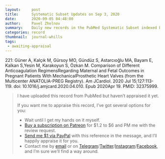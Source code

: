 ```yaml
---
layout:     post
title:      Systematic Subset Updates on Sep 3, 2020
date:       2020-09-05 04:48:00
author:     Pavel Zhelnov
summary:    Daily new records in the PubMed Systematic Subset indexed by Sep 3, 2020.
categories: record
thumbnail:  journal-whills
tags:
 - awaiting-appraisal
---
```

221: Güner A, Kalçık M, Gürsoy MO, Gündüz S, Astarcıoğlu MA, Bayam E, Kalkan S,Yesin M, Karakoyun S, Özkan M. Comparison of Different Anticoagulation RegimensRegarding Maternal and Fetal Outcomes in Pregnant Patients With MechanicalProsthetic Heart Valves (from the Multicenter ANATOLIA-PREG Registry). Am JCardiol. 2020 Jul 15;127:113-119. doi: 10.1016/j.amjcard.2020.04.010. Epub 2020Apr 19. PMID: 32375999.
> I have uploaded this record from PubMed but haven’t appraised it yet.
>
> If you want me to appraise this record, I’ve got several options for you:
> * Wait until I get my hands on it myself.
> * [Buy a subscription on Patreon](https://patreon.com/zheln) for $1.2 to $6 and PM me with the review request.
> * [Send me $1 via PayPal](https://paypal.me/pjelnov) with this reference in the message, and I’ll happily appraise it for you.
> * Contact me by [email](mailto:pavel@zheln.com) or on [Telegram](https://t.me/drzhelnov)/[Twitter](https://twitter.com/drzhelnov)/[Instagram](https://instagram.com/igzheln)/[Facebook](https://facebook.com/drzhelnov), and I’m sure we’ll find a way around.
